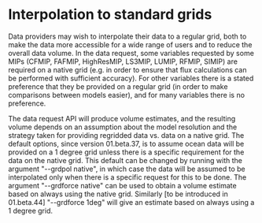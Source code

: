 <h1 class="title">Interpolation to standard grids</h1>

<div id="cog_post_body">
    <div id="cog_post_body">
        <p>
	Data providers may wish to interpolate their data to a regular grid, both to make the data more accessible for a wide range of users and to reduce the overall data volume. In the data request, some variables requested by some MIPs (CFMIP, FAFMIP, HighResMIP, LS3MIP, LUMIP, RFMIP, SIMIP) are required on a native grid (e.g. in order to ensure that flux calculations can be performed with sufficient accuracy). For other variables there is a stated preference that they be provided on a regular grid (in order to make comparisons between models easier), and for many variables there is no preference.</p>
<p>
	The data request API will produce volume estimates, and the resulting volume depends on an assumption about the model resolution and the strategy taken for providing regridded data vs. data on a native grid. The default options, since version 01.beta.37, is to assume ocean data will be provided on a 1 degree grid unless there is a specific requirement for the data on the native grid. This default can be changed by running with the argument &quot;--grdpol native&quot;, in which case the data will be assumed to be interpolated only when there is a specific request for this to be done. The argument &quot;--grdforce native&quot; can be used to obtain a volume estimate based on always using the native grid. Similarly [to be introduced in 01.beta.44] &quot;--grdforce 1deg&quot; will give an estimate based on always using a 1 degree grid.</p>
</div> <!--// end div id=cog_post_body //-->
